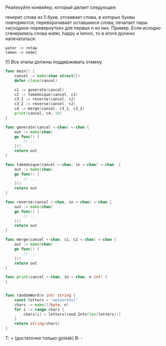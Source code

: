 Реализуйте конвейер, который делает следующее:

генерит слова из 5 букв;
отсеивает слова, в которых буквы повторяются;
переворачивает оставшиеся слова;
печатает пары «исходное-перевернутое» для первых n из них.
Пример. Если исходно сгенерились слова water, happy и lemon, то в итоге должно напечататься:
```
water -> retaw
lemon -> nomel
```
(!) Все этапы должны поддерживать отмену.

```go
func main() {
    cancel := make(chan struct{})
    defer close(cancel)

    c1 := generate(cancel)
    c2 := takeUnique(cancel, c1)
    c3_1 := reverse(cancel, c2)
    c3_2 := reverse(cancel, c2)
    c4 := merge(cancel, c3_1, c3_2)
    print(cancel, c4, 10)
}
```

```go
func generate(cancel <-chan) <-chan {
	out := make(chan)
	go func() {
		// ...
	}()
	return out
}

func takeUnique(cancel <-chan, in <-chan) <-chan  {
	out := make(chan)
	go func() {
		// ...
	}()
	return out
}

func reverse(cancel <-chan, in <-chan) <-chan {
	out := make(chan)
	go func() {
		// ...
	}()
	return out
}

func merge(cancel <-chan, c1, c2 <-chan) <-chan {
	out := make(chan)
	go func() {
		// ...
	}()
	return out
}

func print(cancel <-chan, in <-chan, n int) {
}


func randomWord(n int) string {
	const letters = "aeiourtnsl"
	chars := make([]byte, n)
	for i := range chars {
		chars[i] = letters[rand.Intn(len(letters))]
	}
	return string(chars)
}
```

T: + (достаточно только goleak)
B: -